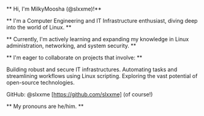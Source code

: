 ** Hi, I'm MilkyMoosha (@slxxme)!**

** I'm a Computer Engineering and IT Infrastructure enthusiast, diving deep into the world of Linux. **

** Currently, I'm actively learning and expanding my knowledge in Linux administration, networking, and system security. **

** I'm eager to collaborate on projects that involve: **

Building robust and secure IT infrastructures.
Automating tasks and streamlining workflows using Linux scripting.
Exploring the vast potential of open-source technologies.

GitHub: @slxxme [https://github.com/slxxme] (of course!)

** My pronouns are he/him. **
